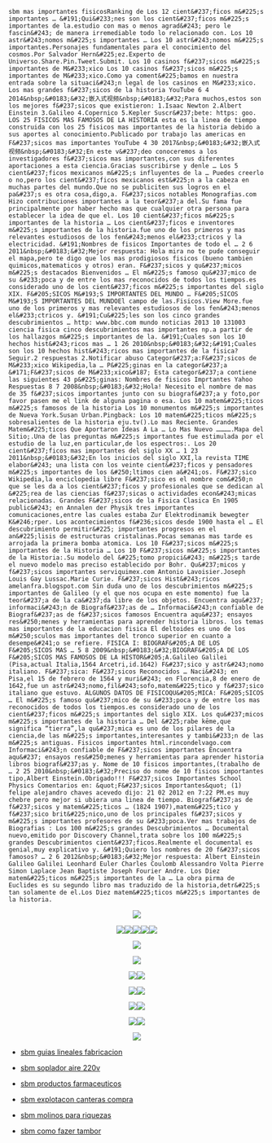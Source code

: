
```
sbm mas importantes fisicosRanking de Los 12 cient&#237;ficos m&#225;s importantes … &#191;Qui&#233;nes son los cient&#237;ficos m&#225;s importantes de la.estudio con mas o menos agrad&#243; pero le fascin&#243; de manera irremediable todo lo relacionado con. Los 10 astr&#243;nomos m&#225;s importantes … Los 10 astr&#243;nomos m&#225;s importantes.Personajes fundamentales para el conocimiento del cosmos.Por Salvador Hern&#225;ez.Experto de Universo.Share.Pin.Tweet.Submit. Los 10 casinos f&#237;sicos m&#225;s importantes de M&#233;xico Los 10 casinos f&#237;sicos m&#225;s importantes de M&#233;xico.Como ya coment&#225;bamos en nuestra entrada sobre la situaci&#243;n legal de los casinos en M&#233;xico. Los mas grandes f&#237;sicos de la historia YouTube 6 4 2014&nbsp;&#0183;&#32;嵌入式视频&nbsp;&#0183;&#32;Para muchos,estos son los mejores f&#237;sicos que existieron: 1.Isaac Newton 2.Albert Einstein 3.Galileo 4.Copernico 5.Kepler Suscr&#237;bete: https: goo. LOS 25 FISICOS MAS FAMOSOS DE LA HISTORIA esta es la linea de tiempo construida con los 25 fisicos mas importantes de la historia debido a sus aportes al conocimiento.Publicado por trabajo las americas en F&#237;sicos mas importantes YouTube 4 30 2017&nbsp;&#0183;&#32;嵌入式视频&nbsp;&#0183;&#32;En este v&#237;deo conoceremos a los investigadores f&#237;sicos mas importantes,con sus diferentes aportaciones a esta ciencia.Gracias suscribirse y denle … Los 5 cient&#237;ficos mexicanos m&#225;s influyentes de la … Puedes creerlo o no,pero los cient&#237;ficos mexicanos est&#225;n a la cabeza en muchas partes del mundo.Que no se publiciten sus logros en el pa&#237;s es otra cosa,digo,a. F&#237;sicos notables Monografias.com Hizo contribuciones importantes a la teor&#237;a del.Su fama fue principalmente por haber hecho mas que cualquier otra persona para establecer la idea de que el. Los 10 cient&#237;ficos m&#225;s importantes de la historia … Los cient&#237;ficos e inventores m&#225;s importantes de la historia.fue uno de los primeros y mas relevantes estudiosos de los fen&#243;menos el&#233;ctricos y la electricidad. &#191;Nombres de fisicos Importantes de todo el … 2 6 2011&nbsp;&#0183;&#32;Mejor respuesta: Hola mira no te pude conseguir el mapa,pero te digo que los mas prodigiosos fisicos (bueno tambien quimicos,matematicos y otros) eran. F&#237;sicos y qu&#237;micos m&#225;s destacados Bienvenidos … El m&#225;s famoso qu&#237;mico de su &#233;poca y de entre los mas reconocidos de todos los tiempos.es considerado uno de los cient&#237;ficos m&#225;s importantes del siglo XIX. F&#205;SICOS M&#193;S IMPORTANTES DEL MUNDO … F&#205;SICOS M&#193;S IMPORTANTES DEL MUNDOEl campo de las.Fisicos.View More.fue uno de los primeros y mas relevantes estudiosos de los fen&#243;menos el&#233;ctricos y. &#191;Cu&#225;les son los cinco grandes descubrimientos … http: www.bbc.com mundo noticias 2013 10 131003 ciencia fisica cinco descubrimientos mas importantes np.a partir de los hallazgos m&#225;s importantes de la. &#191;Cuales son los 10 hechos hist&#243;ricos mas … 1 26 2010&nbsp;&#0183;&#32;&#191;Cuales son los 10 hechos hist&#243;ricos mas importantes de la fisica? Seguir.2 respuestas 2.Notificar abuso Categor&#237;a:F&#237;sicos de M&#233;xico Wikipedia,la … P&#225;ginas en la categor&#237;a &#171;F&#237;sicos de M&#233;xico&#187; Esta categor&#237;a contiene las siguientes 43 p&#225;ginas: Nombres de fisicos Imprtantes Yahoo Respuestas 8 7 2008&nbsp;&#0183;&#32;Hola! Necesito el nombre de mas de 35 f&#237;sicos importantes junto con su biograf&#237;a y foto,por favor pasen me el link de alguna pagina o esa. Los 10 matem&#225;ticos m&#225;s famosos de la historia Los 10 monumentos m&#225;s importantes de Nueva York.Susan Urban.Pingback: Los 10 matem&#225;ticos m&#225;s sobresalientes de la historia eju.tv().Lo mas Reciente. Grandes Matem&#225;ticos Que Aportaron Ideas A La … Lo Mas Nuevo ………….Mapa del Sitio;.Una de las preguntas m&#225;s importantes fue estimulada por el estudio de la luz,en particular,de los espectros:. Los 20 cient&#237;ficos mas importantes del siglo XX … 1 23 2011&nbsp;&#0183;&#32;En los inicios del siglo XXI,la revista TIME elabor&#243; una lista con los veinte cient&#237;ficos y pensadores m&#225;s importantes de los &#250;ltimos cien a&#241;os. F&#237;sico Wikipedia,la enciclopedia libre F&#237;sico es el nombre com&#250;n que se les da a los cient&#237;ficos y profesionales que se dedican al &#225;rea de las ciencias f&#237;sicas o actividades econ&#243;micas relacionadas. Grandes F&#237;sicos de la Fisica Clasica En 1905 public&#243; en Annalen der Physik tres importantes comunicaciones,entre las cuales estaba Zur Elektrodinamik bewegter K&#246;rper. Los acontecimientos f&#236;sicos desde 1900 hasta el … El descubrimiento permitir&#225; importantes progresos en el an&#225;lisis de estructuras cristalinas.Pocas semanas mas tarde es arrojada la primera bomba atomica. Los 10 F&#237;sicos m&#225;s importantes de la Historia … Los 10 F&#237;sicos m&#225;s importantes de la Historia:.Su modelo del &#225;tomo propici&#243; m&#225;s tarde el nuevo modelo mas preciso establecido por Bohr. Qu&#237;micos y f&#237;sicos importantes serviquimex.com Antonio Lavoisier.Joseph Louis Gay Lussac.Marie Curie. F&#237;sicos Hist&#243;ricos amelanfra.blogspot.com Sin duda uno de los descubrimientos m&#225;s importantes de Galileo (y el que nos ocupa en este momento) fue la teor&#237;a de la ca&#237;da libre de los objetos. Encuentra aqu&#237; informaci&#243;n de Biograf&#237;as de … Informaci&#243;n confiable de Biograf&#237;as de f&#237;sicos famosos Encuentra aqu&#237; ensayos res&#250;menes y herramientas para aprender historia libros. los temas mas importantes de la educacion fisica El deltoides es uno de los m&#250;sculos mas importantes del tronco superior en cuanto a desempe&#241;o se refiere. FISICA I: BIOGRAF&#205;A DE LOS F&#205;SICOS MAS … 5 8 2009&nbsp;&#0183;&#32;BIOGRAF&#205;A DE LOS F&#205;SICOS MAS FAMOSOS DE LA HISTOR&#205;A.Galileo Galilei (Pisa,actual Italia,1564 Arcetri,id.1642) F&#237;sico y astr&#243;nomo italiano. F&#237;sica: F&#237;sicos Reconocidos … Naci&#243; en Pisa,el 15 de febrero de 1564 y muri&#243; en Florencia,8 de enero de 1642,fue un astr&#243;nomo,fil&#243;sofo,matem&#225;tico y f&#237;sico italiano que estuvo. ALGUNOS DATOS DE FISICOQU&#205;MICA: F&#205;SICOS … El m&#225;s famoso qu&#237;mico de su &#233;poca y de entre los mas reconocidos de todos los tiempos.es considerado uno de los cient&#237;ficos m&#225;s importantes del siglo XIX. Los qu&#237;micos m&#225;s importantes de la historia … Del &#225;rabe kēme,que significa “tierra”,la qu&#237;mica es uno de los pilares de la ciencia,de las m&#225;s importantes,interesantes y tambi&#233;n de las m&#225;s antiguas. Fisicos importantes html.rincondelvago.com Informaci&#243;n confiable de F&#237;sicos importantes Encuentra aqu&#237; ensayos res&#250;menes y herramientas para aprender historia libros biograf&#237;as y. Nome de 10 fisicos importantes,(trabalho de … 2 25 2010&nbsp;&#0183;&#32;Preciso do nome de 10 fisicos importantes tipo,Albert Einstein.Obrigado!!! F&#237;sicos Importantes School Physics Comentarios en: &quot;F&#237;sicos Importantes&quot; (1) felipe alejandro chaves acevedo dijo: 21 02 2012 en 7:22 PM.es muy chebre pero mejor si ubiera una linea de tiempo. Biograf&#237;as de f&#237;sicos y matem&#225;ticos … (1824 1907),matem&#225;tico y f&#237;sico brit&#225;nico,uno de los principales f&#237;sicos y m&#225;s importantes profesores de su &#233;poca.Ver mas trabajos de Biografias : Los 100 m&#225;s grandes Descubrimientos … Documental nuevo,emitido por Discovery Channel,trata sobre los 100 m&#225;s grandes Descubrimientos cient&#237;ficos.Realmente el documental es genial,muy explicativo y. &#191;Quiero los nombres de 20 f&#237;sicos famosos? … 2 6 2012&nbsp;&#0183;&#32;Mejor respuesta: Albert Einstein Galileo Galilei Leonhard Euler Charles Coulomb Alessandro Volta Pierre Simon Laplace Jean Baptiste Joseph Fourier Andre. Los Diez matem&#225;ticos m&#225;s importantes de la … La obra pirma de Euclides es su segundo libro mas traduzido de la historia,detr&#225;s tan solamente de el.Los Diez matem&#225;ticos m&#225;s importantes de la historia. 
```

<div align="center">

<a href="https://es-crusher.shibang-china.com/github&k=sbm+mas+importantes+fisicos"><img src="https://static.shibang-china.com/es/crusher/logo.jpg"></a>

<a href="https://es-crusher.shibang-china.com/github&k=sbm+mas+importantes+fisicos"><img src="https://static.shibang-china.com/es/crusher/index.jpg"></a><a href="https://es-crusher.shibang-china.com/material.htmlgithub&k=sbm+mas+importantes+fisicos"><img src="https://static.shibang-china.com/es/crusher/material.jpg"></a><a href="https://es-crusher.shibang-china.com/application.htmlgithub&k=sbm+mas+importantes+fisicos"><img src="https://static.shibang-china.com/es/crusher/application.jpg"></a><a href="https://es-crusher.shibang-china.com/aboutus.htmlgithub&k=sbm+mas+importantes+fisicos"><img src="https://static.shibang-china.com/es/crusher/aboutus.jpg"></a><a href="https://es-crusher.shibang-china.com/contact.htmlgithub&k=sbm+mas+importantes+fisicos"><img src="https://static.shibang-china.com/es/crusher/contact.jpg"></a>

<a href="https://es-crusher.shibang-china.com/github&k=sbm+mas+importantes+fisicos"><img src="https://static.shibang-china.com/es/crusher/banner.jpg"></a>

<a href="https://swt.shibang-china.com/github&k=sbm+mas+importantes+fisicos"><img src="https://static.shibang-china.com/es/crusher/text.jpg"></a>

<a href="https://swt.shibang-china.com/github&k=sbm+mas+importantes+fisicos"><img src="https://static.shibang-china.com/es/crusher/chat.jpg"></a><a href="https://es-crusher.shibang-china.com/contact.htmlgithub&k=sbm+mas+importantes+fisicos"><img src="https://static.shibang-china.com/es/crusher/message.jpg"></a>

<a href="https://es-crusher.shibang-china.com/products/pe.htmlgithub&k=sbm+mas+importantes+fisicos"><img src="https://static.shibang-china.com/es/crusher/pe.jpg"></a><a href="https://es-crusher.shibang-china.com/products/pf.htmlgithub&k=sbm+mas+importantes+fisicos"><img src="https://static.shibang-china.com/es/crusher/pf.jpg"></a>

<a href="https://es-crusher.shibang-china.com/products/hpt.htmlgithub&k=sbm+mas+importantes+fisicos"><img src="https://static.shibang-china.com/es/crusher/hpt.jpg"></a><a href="https://es-crusher.shibang-china.com/products/vsi.htmlgithub&k=sbm+mas+importantes+fisicos"><img src="https://static.shibang-china.com/es/crusher/vsi.jpg"></a>

<a href="https://es-crusher.shibang-china.com/products/klv.htmlgithub&k=sbm+mas+importantes+fisicos"><img src="https://static.shibang-china.com/es/crusher/klv.jpg"></a><a href="https://es-crusher.shibang-china.com/products/portable.htmlgithub&k=sbm+mas+importantes+fisicos"><img src="https://static.shibang-china.com/es/crusher/portable.jpg"></a>

<a href="https://swt.shibang-china.com/github&k=sbm+mas+importantes+fisicos"><img src="https://static.shibang-china.com/es/crusher/case.jpg"></a>

</div>


* [sbm guias lineales fabricacion](sbm%20guias%20lineales%20fabricacion.md)

* [sbm soplador aire 220v](sbm%20soplador%20aire%20220v.md)

* [sbm productos farmaceuticos](sbm%20productos%20farmaceuticos.md)

* [sbm explotacon canteras compra](sbm%20explotacon%20canteras%20compra.md)

* [sbm molinos para riquezas](sbm%20molinos%20para%20riquezas.md)

* [sbm como fazer tambor](sbm%20como%20fazer%20tambor.md)